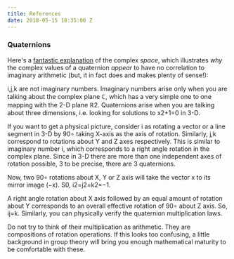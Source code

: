 ```yaml
---
title: References
date: 2018-05-15 18:35:00 Z
---
```


### Quaternions

Here's a [fantastic explanation](^1) of the complex _space_, which illustrates _why_ the complex values of a quaternion _appear_ to have no correlation to imaginary arithmetic (but, it in fact does and makes plenty of sense!):

i,j,k are not imaginary numbers. Imaginary numbers arise only when you are talking about the complex plane ℂ, which has a very simple one to one mapping with the 2-D plane ℝ2. Quaternions arise when you are talking about three dimensions, i.e. looking for solutions to x2+1=0 in 3-D.

If you want to get a physical picture, consider i as rotating a vector or a line segment in 3-D by 90∘ taking X-axis as the axis of rotation. Similarly, j,k correspond to rotations about Y and Z axes respectively. This is similar to imaginary number i, which corresponds to a right angle rotation in the complex plane. Since in 3-D there are more than one independent axes of rotation possible, 3 to be precise, there are 3 quaternions.

Now, two 90∘ rotations about X, Y or Z axis will take the vector x to its mirror image (−x). S0, i2=j2=k2=−1.

A right angle rotation about X axis followed by an equal amount of rotation about Y corresponds to an overall effective rotation of 90∘ about Z axis. So, ij=k. Similarly, you can physically verify the quaternion multiplication laws.

Do not try to think of their multiplication as arithmetic. They are compositions of rotation operations. If this looks too confusing, a little background in group theory will bring you enough mathematical maturity to be comfortable with these.

[^1]: dexter04 (https://math.stackexchange.com/users/48371/dexter04), Quaternions: why does ijk = -1 and ij=k and -ji=k, URL (version: 2013-02-06): https://math.stackexchange.com/q/296357